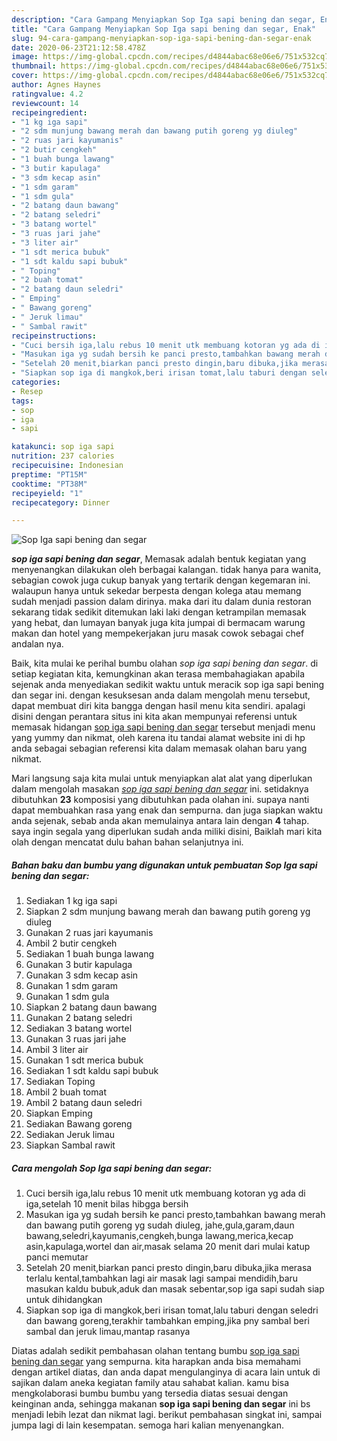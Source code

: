 ```yaml
---
description: "Cara Gampang Menyiapkan Sop Iga sapi bening dan segar, Enak"
title: "Cara Gampang Menyiapkan Sop Iga sapi bening dan segar, Enak"
slug: 94-cara-gampang-menyiapkan-sop-iga-sapi-bening-dan-segar-enak
date: 2020-06-23T21:12:58.478Z
image: https://img-global.cpcdn.com/recipes/d4844abac68e06e6/751x532cq70/sop-iga-sapi-bening-dan-segar-foto-resep-utama.jpg
thumbnail: https://img-global.cpcdn.com/recipes/d4844abac68e06e6/751x532cq70/sop-iga-sapi-bening-dan-segar-foto-resep-utama.jpg
cover: https://img-global.cpcdn.com/recipes/d4844abac68e06e6/751x532cq70/sop-iga-sapi-bening-dan-segar-foto-resep-utama.jpg
author: Agnes Haynes
ratingvalue: 4.2
reviewcount: 14
recipeingredient:
- "1 kg iga sapi"
- "2 sdm munjung bawang merah dan bawang putih goreng yg diuleg"
- "2 ruas jari kayumanis"
- "2 butir cengkeh"
- "1 buah bunga lawang"
- "3 butir kapulaga"
- "3 sdm kecap asin"
- "1 sdm garam"
- "1 sdm gula"
- "2 batang daun bawang"
- "2 batang seledri"
- "3 batang wortel"
- "3 ruas jari jahe"
- "3 liter air"
- "1 sdt merica bubuk"
- "1 sdt kaldu sapi bubuk"
- " Toping"
- "2 buah tomat"
- "2 batang daun seledri"
- " Emping"
- " Bawang goreng"
- " Jeruk limau"
- " Sambal rawit"
recipeinstructions:
- "Cuci bersih iga,lalu rebus 10 menit utk membuang kotoran yg ada di iga,setelah 10 menit bilas hibgga bersih"
- "Masukan iga yg sudah bersih ke panci presto,tambahkan bawang merah dan bawang putih goreng yg sudah diuleg, jahe,gula,garam,daun bawang,seledri,kayumanis,cengkeh,bunga lawang,merica,kecap asin,kapulaga,wortel dan air,masak selama 20 menit dari mulai katup panci memutar"
- "Setelah 20 menit,biarkan panci presto dingin,baru dibuka,jika merasa terlalu kental,tambahkan lagi air masak lagi sampai mendidih,baru masukan kaldu bubuk,aduk dan masak sebentar,sop iga sapi sudah siap untuk dihidangkan"
- "Siapkan sop iga di mangkok,beri irisan tomat,lalu taburi dengan seledri dan bawang goreng,terakhir tambahkan emping,jika pny sambal beri sambal dan jeruk limau,mantap rasanya"
categories:
- Resep
tags:
- sop
- iga
- sapi

katakunci: sop iga sapi 
nutrition: 237 calories
recipecuisine: Indonesian
preptime: "PT15M"
cooktime: "PT38M"
recipeyield: "1"
recipecategory: Dinner

---
```



![Sop Iga sapi bening dan segar](https://img-global.cpcdn.com/recipes/d4844abac68e06e6/751x532cq70/sop-iga-sapi-bening-dan-segar-foto-resep-utama.jpg)

<b><i>sop iga sapi bening dan segar</i></b>, Memasak adalah bentuk kegiatan yang menyenangkan dilakukan oleh berbagai kalangan. tidak hanya para wanita, sebagian cowok juga cukup banyak yang tertarik dengan kegemaran ini. walaupun hanya untuk sekedar berpesta dengan kolega atau memang sudah menjadi passion dalam dirinya. maka dari itu dalam dunia restoran sekarang tidak sedikit ditemukan laki laki dengan ketrampilan memasak yang hebat, dan lumayan banyak juga kita jumpai di bermacam warung makan dan hotel yang mempekerjakan juru masak cowok sebagai chef andalan nya.

Baik, kita mulai ke perihal bumbu olahan <i>sop iga sapi bening dan segar</i>. di setiap kegiatan kita, kemungkinan akan terasa membahagiakan apabila sejenak anda menyediakan sedikit waktu untuk meracik sop iga sapi bening dan segar ini. dengan kesuksesan anda dalam mengolah menu tersebut, dapat membuat diri kita bangga dengan hasil menu kita sendiri. apalagi disini dengan perantara situs ini kita akan mempunyai referensi untuk memasak hidangan <u>sop iga sapi bening dan segar</u> tersebut menjadi menu yang yummy dan nikmat, oleh karena itu tandai alamat website ini di hp anda sebagai sebagian referensi kita dalam memasak olahan baru yang nikmat.




Mari langsung saja kita mulai untuk menyiapkan alat alat yang diperlukan dalam mengolah masakan <u><i>sop iga sapi bening dan segar</i></u> ini. setidaknya dibutuhkan <b>23</b> komposisi yang dibutuhkan pada olahan ini. supaya nanti dapat membuahkan rasa yang enak dan sempurna. dan juga siapkan waktu anda sejenak, sebab anda akan memulainya antara lain dengan <b>4</b> tahap. saya ingin segala yang diperlukan sudah anda miliki disini, Baiklah mari kita olah dengan mencatat dulu bahan bahan selanjutnya ini.

<!--inarticleads1-->

##### Bahan baku dan bumbu yang digunakan untuk pembuatan Sop Iga sapi bening dan segar:

1. Sediakan 1 kg iga sapi
1. Siapkan 2 sdm munjung bawang merah dan bawang putih goreng yg diuleg
1. Gunakan 2 ruas jari kayumanis
1. Ambil 2 butir cengkeh
1. Sediakan 1 buah bunga lawang
1. Gunakan 3 butir kapulaga
1. Gunakan 3 sdm kecap asin
1. Gunakan 1 sdm garam
1. Gunakan 1 sdm gula
1. Siapkan 2 batang daun bawang
1. Gunakan 2 batang seledri
1. Sediakan 3 batang wortel
1. Gunakan 3 ruas jari jahe
1. Ambil 3 liter air
1. Gunakan 1 sdt merica bubuk
1. Sediakan 1 sdt kaldu sapi bubuk
1. Sediakan  Toping
1. Ambil 2 buah tomat
1. Ambil 2 batang daun seledri
1. Siapkan  Emping
1. Sediakan  Bawang goreng
1. Sediakan  Jeruk limau
1. Siapkan  Sambal rawit




<!--inarticleads2-->

##### Cara mengolah Sop Iga sapi bening dan segar:

1. Cuci bersih iga,lalu rebus 10 menit utk membuang kotoran yg ada di iga,setelah 10 menit bilas hibgga bersih
1. Masukan iga yg sudah bersih ke panci presto,tambahkan bawang merah dan bawang putih goreng yg sudah diuleg, jahe,gula,garam,daun bawang,seledri,kayumanis,cengkeh,bunga lawang,merica,kecap asin,kapulaga,wortel dan air,masak selama 20 menit dari mulai katup panci memutar
1. Setelah 20 menit,biarkan panci presto dingin,baru dibuka,jika merasa terlalu kental,tambahkan lagi air masak lagi sampai mendidih,baru masukan kaldu bubuk,aduk dan masak sebentar,sop iga sapi sudah siap untuk dihidangkan
1. Siapkan sop iga di mangkok,beri irisan tomat,lalu taburi dengan seledri dan bawang goreng,terakhir tambahkan emping,jika pny sambal beri sambal dan jeruk limau,mantap rasanya




Diatas adalah sedikit pembahasan olahan tentang bumbu <u>sop iga sapi bening dan segar</u> yang sempurna. kita harapkan anda bisa memahami dengan artikel diatas, dan anda dapat mengulanginya di acara lain untuk di sajikan dalam aneka kegiatan family atau sahabat kalian. kamu bisa mengkolaborasi bumbu bumbu yang tersedia diatas sesuai dengan keinginan anda, sehingga makanan <b>sop iga sapi bening dan segar</b> ini bs menjadi lebih lezat dan nikmat lagi. berikut pembahasan singkat ini, sampai jumpa lagi di lain kesempatan. semoga hari kalian menyenangkan.
